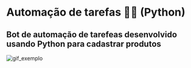 <h1>Automação de tarefas 👨‍💻  (Python)</h1>
<h2>Bot de automação de tarefeas desenvolvido usando Python para cadastrar produtos</h2>

![gif_exemplo](https://github.com/JulioCssar/automacao-de-tarefas-com-Python/assets/104035913/89f99dcd-763a-4352-827c-67ef104d9628)


